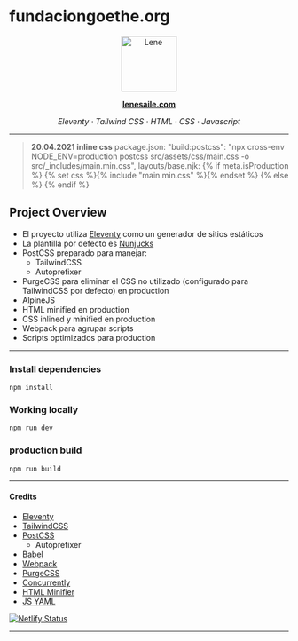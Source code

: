 # fundaciongoethe.org

<p align="center">
	<img src="https://res.cloudinary.com/lenesaile/image/upload/v1599732281/lene-blog_mebtmm.svg" alt="Lene" width="100" align="center" />
</p>

<p align="center"><a href="https://www.lenesaile.com"><strong>lenesaile.com</strong></a></p>

<p align="center"><em>Eleventy · Tailwind CSS · HTML · CSS · Javascript</em></p>

---

> **20.04.2021 inline css**
> package.json: "build:postcss": "npx cross-env NODE_ENV=production postcss src/assets/css/main.css -o src/\_includes/main.min.css",
> layouts/base.njk: {% if meta.isProduction %} {% set css %}{% include "main.min.css" %}{% endset %} <style>{{ css | cssmin | safe }} </style> {% else %} <link rel="stylesheet" href="/assets/main.min.css" /> {% endif %}

## Project Overview

- El proyecto utiliza [Eleventy](https://11ty.io) como un generador de sitios estáticos
- La plantilla por defecto es [Nunjucks](https://mozilla.github.io/nunjucks/)
- PostCSS preparado para manejar:
  - TailwindCSS
  - Autoprefixer
- PurgeCSS para eliminar el CSS no utilizado (configurado para TailwindCSS por defecto) en production
- AlpineJS
- HTML minified en production
- CSS inlined y minified en production
- Webpack para agrupar scripts
- Scripts optimizados para production

---

### Install dependencies

```
npm install
```

### Working locally

```
npm run dev
```

### production build

```
npm run build
```

---

#### Credits

- [Eleventy](https://11ty.io)
- [TailwindCSS](https://tailwindcss.com/)
- [PostCSS](https://github.com/postcss)
  - Autoprefixer
- [Babel](https://babeljs.io/)
- [Webpack](https://webpack.js.org/)
- [PurgeCSS](https://github.com/FullHuman/purgecss)
- [Concurrently](https://www.npmjs.com/package/concurrently)
- [HTML Minifier](https://www.npmjs.com/package/html-minifier)
- [JS YAML](https://www.npmjs.com/package/js-yaml)

[![Netlify Status](https://api.netlify.com/api/v1/badges/e6eb38e1-d081-46ea-a4f6-4d3d36ab7036/deploy-status)](https://app.netlify.com/sites/albertoballesteros/deploys)

---
